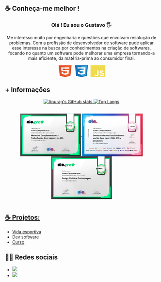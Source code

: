 
<h2 id="mim">☕ Conheça-me melhor !</h2>
<h3 align="center">Olá ! Eu sou o Gustavo 🖐️</h3>


<p align="center">
    Me interesso muito por engenharia e questões que envolvam resolução de problemas. Com a profissão de desenvolvedor de software pude aplicar esse interesse na busca por conhecimentos na criação de softwares, focando no quanto um software pode melhorar uma empresa tornando-a mais eficiente, da matéria-prima ao consumidor final.
</p>


<!-- Tecnoligias -->
<div align= "center">
  <img align="center" height="40" width="50" src="https://raw.githubusercontent.com/devicons/devicon/master/icons/html5/html5-original.svg"> 
  <img align="center" height="40" width="50" src="https://raw.githubusercontent.com/devicons/devicon/master/icons/css3/css3-original.svg">
  <img align="center" height="40" width="50" src="https://raw.githubusercontent.com/devicons/devicon/master/icons/javascript/javascript-plain.svg">
</div>



## + Informações

<div align= "center">
  <a href="https://github.com/gustavoo-campos">
      
  ![Anurag's GitHub stats](https://github-readme-stats.vercel.app/api?username=gustavoo-campos&show_icons=true&theme=transparent)
  ![Top Langs](https://github-readme-stats.vercel.app/api/top-langs/?username=gustavoo-campos&&layout=compact&theme=transparent)
</div>



<!-- Certificados -->
<div style="display: inline_block" align="center" ><br>
<img  align="center" width="200px" src="https://github.com/Gustavoo-Campos/Gustavoo-Campos/blob/main/img/Captura%20de%20tela%202025-02-18%20222744%202.png">
<img  align="center" width="200px" src="https://github.com/Gustavoo-Campos/Gustavoo-Campos/blob/main/img/Captura%20de%20tela%202025-02-25%20162127%201.png">
<img  align="center" width="200px" src="https://github.com/Gustavoo-Campos/Gustavoo-Campos/blob/main/img/Captura%20de%20tela%202025-02-25%20162229.png">
</div><br>



## ☕ Projetos:

- [Vida esportiva](https://github.com/Gustavoo-Campos/sports-life)
- [Dev software](https://github.com/Gustavoo-Campos/dev-software)
- [Curso]()

    


## 🙋‍♂️ Redes sociais

-  <a href="https://instagram.com/gustavoprog" target="_blank"><img src="https://img.shields.io/badge/-Instagram-%23E4405F?style=for-the-badge&logo=instagram&logoColor=white" target="_blank"></a>
- <a href = "mailto:gustavoprogp@gmail.com"><img src="https://img.shields.io/badge/-Gmail-%23333?style=for-the-badge&logo=gmail&logoColor=white" target="_blank"></a>


